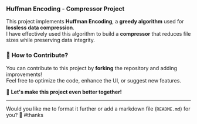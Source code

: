 ### **Huffman Encoding - Compressor Project**
This project implements **Huffman Encoding**, a **greedy algorithm** used for **lossless data compression**.  
I have effectively used this algorithm to build a **compressor** that reduces file sizes while preserving data integrity.  

### 🚀 **How to Contribute?**
You can contribute to this project by **forking** the repository and adding improvements!  
Feel free to optimize the code, enhance the UI, or suggest new features.  

📢 **Let's make this project even better together!**  

---

Would you like me to format it further or add a markdown file (`README.md`) for you? 🚀     #thanks
